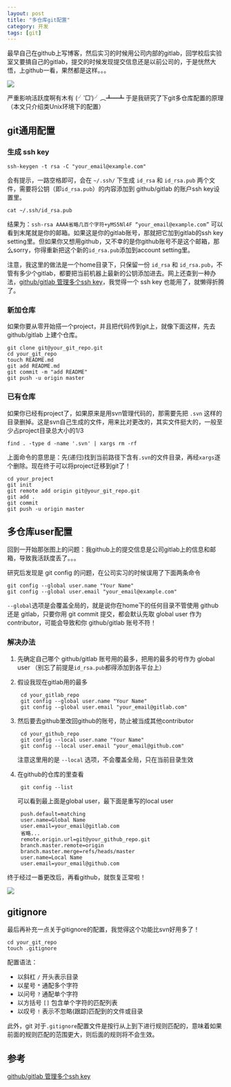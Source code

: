 ```yaml
---
layout: post
title: "多仓库git配置"
category: 开发
tags: [git]
---
```


最早自己在github上写博客，然后实习的时候用公司内部的gitlab，回学校后实验室又要搞自己的gitlab，提交的时候发现提交信息还是以前公司的，于是恍然大悟，上github一看，果然都是这样。。。

<!-- more -->

<img src="/images/captures/20160118_01.png">

严重影响活跃度啊有木有 (╯‵□′)╯︵┻━┻   于是我研究了下git多仓库配置的原理（本文只介绍类Unix环境下的配置）


git通用配置
-----------

### 生成 ssh key

	ssh-keygen -t rsa -C "your_email@example.com"

会有提示，一路空格即可，会在 `~/.ssh/` 下生成 `id_rsa` 和 `id_rsa.pub` 两个文件，需要将公钥（即`id_rsa.pub`）的内容添加到 github/gitlab 的账户ssh key设置里。

	cat ~/.ssh/id_rsa.pub
	
结果为：`ssh-rsa AAAA省略几百个字符+yMS5Nl4F “your_email@example.com”` 可以看到末尾就是你的邮箱。如果这是你的gitlab账号，那就把它加到gitlab的ssh key setting里。但如果你又想用github，又不幸的是你github账号不是这个邮箱，那么sorry，你得重新把这个新的`id_rsa.pub`添加到account setting里。

注意，我这里的做法是一个home目录下，只保留一份 `id_rsa` 和 `id_rsa.pub`，不管有多少个gitlab，都要把当前机器上最新的公钥添加进去。网上还查到一种办法，[github/gitlab 管理多个ssh key](http://www.cnblogs.com/fanyong/p/3962455.html)，我觉得一个 ssh key 也能用了，就懒得折腾了。

### 新加仓库

如果你要从零开始搭一个project，并且把代码传到git上，就像下面这样，先去 github/gitlab 上建个仓库。

	git clone git@your_git_repo.git
	cd your_git_repo
	touch README.md
	git add README.md
	git commit -m "add README"
	git push -u origin master

### 已有仓库

如果你已经有project了，如果原来是用svn管理代码的，那需要先把 `.svn` 这样的目录删掉。这是svn自己生成的文件，用来比对更改的，其实文件挺大的，一般至少占project目录总大小的1/3

	find . -type d -name '.svn' | xargs rm -rf
	
上面命令的意思是：先(递归)找到当前路径下含有`.svn`的文件目录，再经`xargs`逐个删除。现在终于可以将project迁移到git了！

	cd your_project
	git init
	git remote add origin git@your_git_repo.git
	git add .
	git commit
	git push -u origin master


多仓库user配置
-------------
回到一开始那张图上的问题：我github上的提交信息是公司gitlab上的信息和邮箱，导致我活跃度丢了。。。

研究后发现是 git config 的问题，在公司实习的时候误用了下面两条命令

	git config --global user.name "Your Name"
	git config --global user.email "your_email@example.com"

`--global`选项是会覆盖全局的，就是说你在home下的任何目录不管使用 github 还是 gitlab，只要你用 git commit 提交，都会默认先取 global user 作为 contributor，可能会导致和你 github/gitlab 账号不符！

### 解决办法

1. 先确定自己哪个 github/gitlab 账号用的最多，把用的最多的号作为 global user （别忘了前提是`id_rsa.pub`都得添加到各平台上）

2. 假设我现在gitlab用的最多

		cd your_gitlab_repo
		git config --global user.name "Your Name"
		git config --global user.email "your_email@gitlab.com"
	
3. 然后要去github里改回github的账号，防止被当成其他contributor

		cd your_github_repo
		git config --local user.name "Your Name"
		git config --local user.email "your_email@github.com"

	注意这里用的是 `--local` 选项，不会覆盖全局，只在当前目录生效

4. 在github的仓库的里查看

		git config --list

	可以看到最上面是global user，最下面是重写的local user
	
		push.default=matching
		user.name=Global Name
		user.email=your_email@gitlab.com
		省略...
		remote.origin.url=git@your_github_repo.git
		branch.master.remote=origin
		branch.master.merge=refs/heads/master
		user.name=Local Name
		user.email=your_email@github.com

终于经过一番更改后，再看github，就恢复正常啦！

<img src="/images/captures/20160118_02.png">


gitignore
----------
最后再补充一点关于gitignore的配置，我觉得这个功能比svn好用多了！

	cd your_git_repo
	touch .gitignore

配置语法：

- 以斜杠 `/` 开头表示目录
- 以星号 `*` 通配多个字符
- 以问号 `?` 通配单个字符
- 以方括号 `[]` 包含单个字符的匹配列表
- 以叹号 `!` 表示不忽略(跟踪)匹配到的文件或目录

此外，git 对于`.gitignore`配置文件是按行从上到下进行规则匹配的，意味着如果前面的规则匹配的范围更大，则后面的规则将不会生效。


参考
----
[github/gitlab 管理多个ssh key](http://www.cnblogs.com/fanyong/p/3962455.html)

